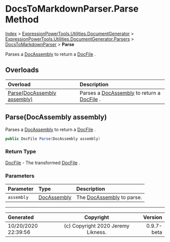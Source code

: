 ﻿# DocsToMarkdownParser.Parse Method

[Index](../index.md) > [ExpressionPowerTools.Utilities.DocumentGenerator](ExpressionPowerTools.Utilities.DocumentGenerator.a.md) > [ExpressionPowerTools.Utilities.DocumentGenerator.Parsers](ExpressionPowerTools.Utilities.DocumentGenerator.Parsers.n.md) > [DocsToMarkdownParser](ExpressionPowerTools.Utilities.DocumentGenerator.Parsers.DocsToMarkdownParser.cs.md) > **Parse**

Parses a [DocAssembly](ExpressionPowerTools.Utilities.DocumentGenerator.Hierarchy.DocAssembly.cs.md) to return a [DocFile](ExpressionPowerTools.Utilities.DocumentGenerator.Markdown.DocFile.cs.md) .

## Overloads

| Overload | Description |
| :-- | :-- |
| [Parse(DocAssembly assembly)](#parsedocassembly-assembly) | Parses a [DocAssembly](ExpressionPowerTools.Utilities.DocumentGenerator.Hierarchy.DocAssembly.cs.md) to return a [DocFile](ExpressionPowerTools.Utilities.DocumentGenerator.Markdown.DocFile.cs.md) . |
## Parse(DocAssembly assembly)

Parses a [DocAssembly](ExpressionPowerTools.Utilities.DocumentGenerator.Hierarchy.DocAssembly.cs.md) to return a [DocFile](ExpressionPowerTools.Utilities.DocumentGenerator.Markdown.DocFile.cs.md) .

```csharp
public DocFile Parse(DocAssembly assembly)
```

### Return Type

 [DocFile](ExpressionPowerTools.Utilities.DocumentGenerator.Markdown.DocFile.cs.md)  - The transformed [DocFile](ExpressionPowerTools.Utilities.DocumentGenerator.Markdown.DocFile.cs.md) .

### Parameters

| Parameter | Type | Description |
| :-- | :-- | :-- |
| `assembly` | [DocAssembly](ExpressionPowerTools.Utilities.DocumentGenerator.Hierarchy.DocAssembly.cs.md) | The [DocAssembly](ExpressionPowerTools.Utilities.DocumentGenerator.Hierarchy.DocAssembly.cs.md) to parse. |



---

| Generated | Copyright | Version |
| :-- | :-: | --: |
| 10/20/2020 22:39:56 | (c) Copyright 2020 Jeremy Likness. | 0.9.7-beta |
